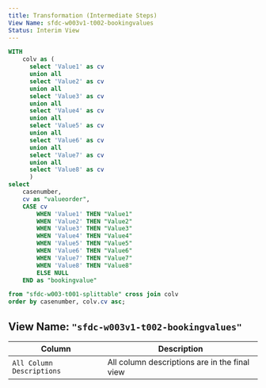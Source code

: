 ```yaml
---
title: Transformation (Intermediate Steps)
View Name: sfdc-w003v1-t002-bookingvalues
Status: Interim View
---
```

```sql
WITH 
    colv as (
      select 'Value1' as cv
      union all 
      select 'Value2' as cv
      union all 
      select 'Value3' as cv
      union all 
      select 'Value4' as cv
      union all 
      select 'Value5' as cv
      union all 
      select 'Value6' as cv
      union all 
      select 'Value7' as cv
      union all 
      select 'Value8' as cv
      )
select 
    casenumber,
    cv as "valueorder",
    CASE cv 
        WHEN 'Value1' THEN "Value1" 
        WHEN 'Value2' THEN "Value2"
        WHEN 'Value3' THEN "Value3"
        WHEN 'Value4' THEN "Value4"
        WHEN 'Value5' THEN "Value5"
        WHEN 'Value6' THEN "Value6"
        WHEN 'Value7' THEN "Value7"
        WHEN 'Value8' THEN "Value8"
        ELSE NULL
    END as "bookingvalue"

from "sfdc-w003-t001-splittable" cross join colv
order by casenumber, colv.cv asc;

```

## View Name: `"sfdc-w003v1-t002-bookingvalues"`

| Column | Description |
| --- | --- |
|`All Column Descriptions`| All column descriptions are in the final view  |


